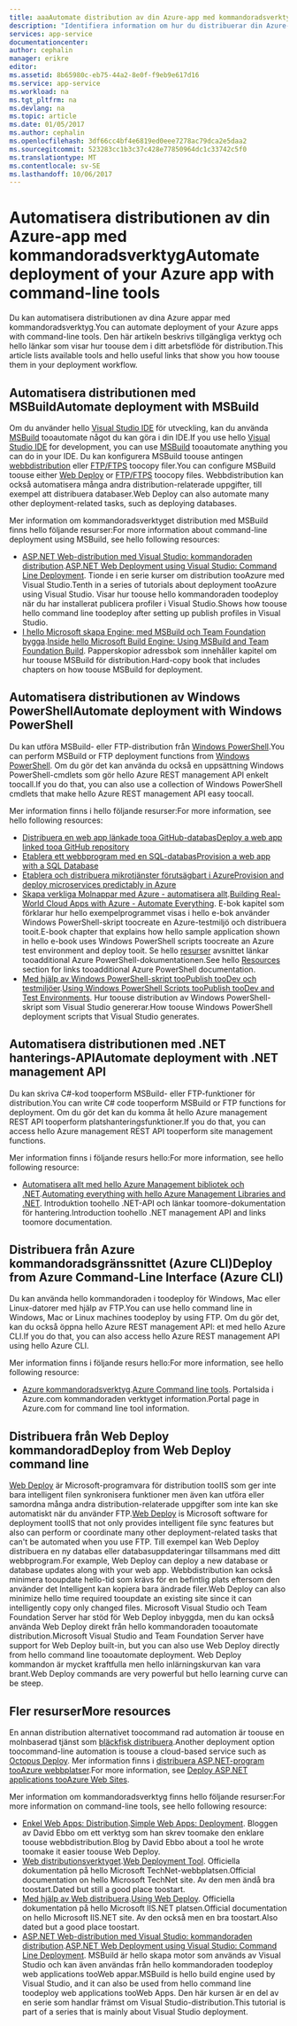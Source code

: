```yaml
---
title: aaaAutomate distribution av din Azure-app med kommandoradsverktyg | Microsoft Docs
description: "Identifiera information om hur du distribuerar din Azure-app från hello kommandoraden"
services: app-service
documentationcenter: 
author: cephalin
manager: erikre
editor: 
ms.assetid: 8b65980c-eb75-44a2-8e0f-f9eb9e617d16
ms.service: app-service
ms.workload: na
ms.tgt_pltfrm: na
ms.devlang: na
ms.topic: article
ms.date: 01/05/2017
ms.author: cephalin
ms.openlocfilehash: 3df66cc4bf4e6819ed0eee7278ac79dca2e5daa2
ms.sourcegitcommit: 523283cc1b3c37c428e77850964dc1c33742c5f0
ms.translationtype: MT
ms.contentlocale: sv-SE
ms.lasthandoff: 10/06/2017
---
```

# <a name="automate-deployment-of-your-azure-app-with-command-line-tools"></a><span data-ttu-id="e4446-103">Automatisera distributionen av din Azure-app med kommandoradsverktyg</span><span class="sxs-lookup"><span data-stu-id="e4446-103">Automate deployment of your Azure app with command-line tools</span></span>
<span data-ttu-id="e4446-104">Du kan automatisera distributionen av dina Azure appar med kommandoradsverktyg.</span><span class="sxs-lookup"><span data-stu-id="e4446-104">You can automate deployment of your Azure apps with command-line tools.</span></span> <span data-ttu-id="e4446-105">Den här artikeln beskrivs tillgängliga verktyg och hello länkar som visar hur toouse dem i ditt arbetsflöde för distribution.</span><span class="sxs-lookup"><span data-stu-id="e4446-105">This article lists available tools and hello useful links that show you how toouse them in your deployment workflow.</span></span> 

## <span data-ttu-id="e4446-106"><a name="msbuild"></a>Automatisera distributionen med MSBuild</span><span class="sxs-lookup"><span data-stu-id="e4446-106"><a name="msbuild"></a>Automate deployment with MSBuild</span></span>
<span data-ttu-id="e4446-107">Om du använder hello [Visual Studio IDE](#vs) för utveckling, kan du använda [MSBuild](http://msbuildbook.com/) tooautomate något du kan göra i din IDE.</span><span class="sxs-lookup"><span data-stu-id="e4446-107">If you use hello [Visual Studio IDE](#vs) for development, you can use [MSBuild](http://msbuildbook.com/) tooautomate anything you can do in your IDE.</span></span> <span data-ttu-id="e4446-108">Du kan konfigurera MSBuild toouse antingen [webbdistribution](#webdeploy) eller [FTP/FTPS](#ftp) toocopy filer.</span><span class="sxs-lookup"><span data-stu-id="e4446-108">You can configure MSBuild toouse either [Web Deploy](#webdeploy) or [FTP/FTPS](#ftp) toocopy files.</span></span> <span data-ttu-id="e4446-109">Webbdistribution kan också automatisera många andra distribution-relaterade uppgifter, till exempel att distribuera databaser.</span><span class="sxs-lookup"><span data-stu-id="e4446-109">Web Deploy can also automate many other deployment-related tasks, such as deploying databases.</span></span>

<span data-ttu-id="e4446-110">Mer information om kommandoradsverktyget distribution med MSBuild finns hello följande resurser:</span><span class="sxs-lookup"><span data-stu-id="e4446-110">For more information about command-line deployment using MSBuild, see hello following resources:</span></span>

* <span data-ttu-id="e4446-111">[ASP.NET Web-distribution med Visual Studio: kommandoraden distribution](http://www.asp.net/mvc/tutorials/deployment/visual-studio-web-deployment/command-line-deployment).</span><span class="sxs-lookup"><span data-stu-id="e4446-111">[ASP.NET Web Deployment using Visual Studio: Command Line Deployment](http://www.asp.net/mvc/tutorials/deployment/visual-studio-web-deployment/command-line-deployment).</span></span> <span data-ttu-id="e4446-112">Tionde i en serie kurser om distribution tooAzure med Visual Studio.</span><span class="sxs-lookup"><span data-stu-id="e4446-112">Tenth in a series of tutorials about deployment tooAzure using Visual Studio.</span></span> <span data-ttu-id="e4446-113">Visar hur toouse hello kommandoraden toodeploy när du har installerat publicera profiler i Visual Studio.</span><span class="sxs-lookup"><span data-stu-id="e4446-113">Shows how toouse hello command line toodeploy after setting up publish profiles in Visual Studio.</span></span>
* <span data-ttu-id="e4446-114">[I hello Microsoft skapa Engine: med MSBuild och Team Foundation bygga](http://msbuildbook.com/).</span><span class="sxs-lookup"><span data-stu-id="e4446-114">[Inside hello Microsoft Build Engine: Using MSBuild and Team Foundation Build](http://msbuildbook.com/).</span></span> <span data-ttu-id="e4446-115">Papperskopior adressbok som innehåller kapitel om hur toouse MSBuild för distribution.</span><span class="sxs-lookup"><span data-stu-id="e4446-115">Hard-copy book that includes chapters on how toouse MSBuild for deployment.</span></span>

## <span data-ttu-id="e4446-116"><a name="powershell"></a>Automatisera distributionen av Windows PowerShell</span><span class="sxs-lookup"><span data-stu-id="e4446-116"><a name="powershell"></a>Automate deployment with Windows PowerShell</span></span>
<span data-ttu-id="e4446-117">Du kan utföra MSBuild- eller FTP-distribution från [Windows PowerShell](http://msdn.microsoft.com/library/dd835506.aspx).</span><span class="sxs-lookup"><span data-stu-id="e4446-117">You can perform MSBuild or FTP deployment functions from [Windows PowerShell](http://msdn.microsoft.com/library/dd835506.aspx).</span></span> <span data-ttu-id="e4446-118">Om du gör det kan använda du också en uppsättning Windows PowerShell-cmdlets som gör hello Azure REST management API enkelt toocall.</span><span class="sxs-lookup"><span data-stu-id="e4446-118">If you do that, you can also use a collection of Windows PowerShell cmdlets that make hello Azure REST management API easy toocall.</span></span>

<span data-ttu-id="e4446-119">Mer information finns i hello följande resurser:</span><span class="sxs-lookup"><span data-stu-id="e4446-119">For more information, see hello following resources:</span></span>

* [<span data-ttu-id="e4446-120">Distribuera en web app länkade tooa GitHub-databas</span><span class="sxs-lookup"><span data-stu-id="e4446-120">Deploy a web app linked tooa GitHub repository</span></span>](app-service-web-arm-from-github-provision.md)
* [<span data-ttu-id="e4446-121">Etablera ett webbprogram med en SQL-databas</span><span class="sxs-lookup"><span data-stu-id="e4446-121">Provision a web app with a SQL Database</span></span>](app-service-web-arm-with-sql-database-provision.md)
* [<span data-ttu-id="e4446-122">Etablera och distribuera mikrotjänster förutsägbart i Azure</span><span class="sxs-lookup"><span data-stu-id="e4446-122">Provision and deploy microservices predictably in Azure</span></span>](app-service-deploy-complex-application-predictably.md)
* <span data-ttu-id="e4446-123">[Skapa verkliga Molnappar med Azure - automatisera allt](http://asp.net/aspnet/overview/developing-apps-with-windows-azure/building-real-world-cloud-apps-with-windows-azure/automate-everything).</span><span class="sxs-lookup"><span data-stu-id="e4446-123">[Building Real-World Cloud Apps with Azure - Automate Everything](http://asp.net/aspnet/overview/developing-apps-with-windows-azure/building-real-world-cloud-apps-with-windows-azure/automate-everything).</span></span> <span data-ttu-id="e4446-124">E-bok kapitel som förklarar hur hello exempelprogrammet visas i hello e-bok använder Windows PowerShell-skript toocreate en Azure-testmiljö och distribuera tooit.</span><span class="sxs-lookup"><span data-stu-id="e4446-124">E-book chapter that explains how hello sample application shown in hello e-book uses Windows PowerShell scripts toocreate an Azure test environment and deploy tooit.</span></span> <span data-ttu-id="e4446-125">Se hello [resurser](http://asp.net/aspnet/overview/developing-apps-with-windows-azure/building-real-world-cloud-apps-with-windows-azure/automate-everything#resources) avsnittet länkar tooadditional Azure PowerShell-dokumentationen.</span><span class="sxs-lookup"><span data-stu-id="e4446-125">See hello [Resources](http://asp.net/aspnet/overview/developing-apps-with-windows-azure/building-real-world-cloud-apps-with-windows-azure/automate-everything#resources) section for links tooadditional Azure PowerShell documentation.</span></span>
* <span data-ttu-id="e4446-126">[Med hjälp av Windows PowerShell-skript tooPublish tooDev och testmiljöer](../vs-azure-tools-publishing-using-powershell-scripts.md).</span><span class="sxs-lookup"><span data-stu-id="e4446-126">[Using Windows PowerShell Scripts tooPublish tooDev and Test Environments](../vs-azure-tools-publishing-using-powershell-scripts.md).</span></span> <span data-ttu-id="e4446-127">Hur toouse distribution av Windows PowerShell-skript som Visual Studio genererar.</span><span class="sxs-lookup"><span data-stu-id="e4446-127">How toouse Windows PowerShell deployment scripts that Visual Studio generates.</span></span>

## <span data-ttu-id="e4446-128"><a name="api"></a>Automatisera distributionen med .NET hanterings-API</span><span class="sxs-lookup"><span data-stu-id="e4446-128"><a name="api"></a>Automate deployment with .NET management API</span></span>
<span data-ttu-id="e4446-129">Du kan skriva C#-kod tooperform MSBuild- eller FTP-funktioner för distribution.</span><span class="sxs-lookup"><span data-stu-id="e4446-129">You can write C# code tooperform MSBuild or FTP functions for deployment.</span></span> <span data-ttu-id="e4446-130">Om du gör det kan du komma åt hello Azure management REST API tooperform platshanteringsfunktioner.</span><span class="sxs-lookup"><span data-stu-id="e4446-130">If you do that, you can access hello Azure management REST API tooperform site management functions.</span></span>

<span data-ttu-id="e4446-131">Mer information finns i följande resurs hello:</span><span class="sxs-lookup"><span data-stu-id="e4446-131">For more information, see hello following resource:</span></span>

* <span data-ttu-id="e4446-132">[Automatisera allt med hello Azure Management bibliotek och .NET](http://www.hanselman.com/blog/PennyPinchingInTheCloudAutomatingEverythingWithTheWindowsAzureManagementLibrariesAndNET.aspx).</span><span class="sxs-lookup"><span data-stu-id="e4446-132">[Automating everything with hello Azure Management Libraries and .NET](http://www.hanselman.com/blog/PennyPinchingInTheCloudAutomatingEverythingWithTheWindowsAzureManagementLibrariesAndNET.aspx).</span></span> <span data-ttu-id="e4446-133">Introduktion toohello .NET-API och länkar toomore-dokumentation för hantering.</span><span class="sxs-lookup"><span data-stu-id="e4446-133">Introduction toohello .NET management API and links toomore documentation.</span></span>

## <span data-ttu-id="e4446-134"><a name="cli"></a>Distribuera från Azure kommandoradsgränssnittet (Azure CLI)</span><span class="sxs-lookup"><span data-stu-id="e4446-134"><a name="cli"></a>Deploy from Azure Command-Line Interface (Azure CLI)</span></span>
<span data-ttu-id="e4446-135">Du kan använda hello kommandoraden i toodeploy för Windows, Mac eller Linux-datorer med hjälp av FTP.</span><span class="sxs-lookup"><span data-stu-id="e4446-135">You can use hello command line in Windows, Mac or Linux machines toodeploy by using FTP.</span></span> <span data-ttu-id="e4446-136">Om du gör det, kan du också öppna hello Azure REST management API: et med hello Azure CLI.</span><span class="sxs-lookup"><span data-stu-id="e4446-136">If you do that, you can also access hello Azure REST management API using hello Azure CLI.</span></span>

<span data-ttu-id="e4446-137">Mer information finns i följande resurs hello:</span><span class="sxs-lookup"><span data-stu-id="e4446-137">For more information, see hello following resource:</span></span>

* <span data-ttu-id="e4446-138">[Azure kommandoradsverktyg](https://azure.microsoft.com/downloads/).</span><span class="sxs-lookup"><span data-stu-id="e4446-138">[Azure Command line tools](https://azure.microsoft.com/downloads/).</span></span> <span data-ttu-id="e4446-139">Portalsida i Azure.com kommandoraden verktyget information.</span><span class="sxs-lookup"><span data-stu-id="e4446-139">Portal page in Azure.com for command line tool information.</span></span>

## <span data-ttu-id="e4446-140"><a name="webdeploy"></a>Distribuera från Web Deploy kommandorad</span><span class="sxs-lookup"><span data-stu-id="e4446-140"><a name="webdeploy"></a>Deploy from Web Deploy command line</span></span>
<span data-ttu-id="e4446-141">[Web Deploy](http://www.iis.net/downloads/microsoft/web-deploy) är Microsoft-programvara för distribution tooIIS som ger inte bara intelligent filen synkronisera funktioner men även kan utföra eller samordna många andra distribution-relaterade uppgifter som inte kan ske automatiskt när du använder FTP.</span><span class="sxs-lookup"><span data-stu-id="e4446-141">[Web Deploy](http://www.iis.net/downloads/microsoft/web-deploy) is Microsoft software for deployment tooIIS that not only provides intelligent file sync features but also can perform or coordinate many other deployment-related tasks that can't be automated when you use FTP.</span></span> <span data-ttu-id="e4446-142">Till exempel kan Web Deploy distribuera en ny databas eller databasuppdateringar tillsammans med ditt webbprogram.</span><span class="sxs-lookup"><span data-stu-id="e4446-142">For example, Web Deploy can deploy a new database or database updates along with your web app.</span></span> <span data-ttu-id="e4446-143">Webbdistribution kan också minimera tooupdate hello-tid som krävs för en befintlig plats eftersom den använder det Intelligent kan kopiera bara ändrade filer.</span><span class="sxs-lookup"><span data-stu-id="e4446-143">Web Deploy can also minimize hello time required tooupdate an existing site since it can intelligently copy only changed files.</span></span> <span data-ttu-id="e4446-144">Microsoft Visual Studio och Team Foundation Server har stöd för Web Deploy inbyggda, men du kan också använda Web Deploy direkt från hello kommandoraden tooautomate distribution.</span><span class="sxs-lookup"><span data-stu-id="e4446-144">Microsoft Visual Studio and Team Foundation Server have support for Web Deploy built-in, but you can also use Web Deploy directly from hello command line tooautomate deployment.</span></span> <span data-ttu-id="e4446-145">Web Deploy kommandon är mycket kraftfulla men hello inlärningskurvan kan vara brant.</span><span class="sxs-lookup"><span data-stu-id="e4446-145">Web Deploy commands are very powerful but hello learning curve can be steep.</span></span>

## <a name="more-resources"></a><span data-ttu-id="e4446-146">Fler resurser</span><span class="sxs-lookup"><span data-stu-id="e4446-146">More resources</span></span>
<span data-ttu-id="e4446-147">En annan distribution alternativet toocommand rad automation är toouse en molnbaserad tjänst som [bläckfisk distribuera](http://en.wikipedia.org/wiki/Octopus_Deploy).</span><span class="sxs-lookup"><span data-stu-id="e4446-147">Another deployment option toocommand-line automation is toouse a cloud-based service such as [Octopus Deploy](http://en.wikipedia.org/wiki/Octopus_Deploy).</span></span> <span data-ttu-id="e4446-148">Mer information finns i [distribuera ASP.NET-program tooAzure webbplatser](https://octopusdeploy.com/blog/deploy-aspnet-applications-to-azure-websites).</span><span class="sxs-lookup"><span data-stu-id="e4446-148">For more information, see [Deploy ASP.NET applications tooAzure Web Sites](https://octopusdeploy.com/blog/deploy-aspnet-applications-to-azure-websites).</span></span>

<span data-ttu-id="e4446-149">Mer information om kommandoradsverktyg finns hello följande resurser:</span><span class="sxs-lookup"><span data-stu-id="e4446-149">For more information on command-line tools, see hello following resource:</span></span>

* <span data-ttu-id="e4446-150">[Enkel Web Apps: Distribution](https://azure.microsoft.com/blog/2014/07/28/simple-azure-websites-deployment/).</span><span class="sxs-lookup"><span data-stu-id="e4446-150">[Simple Web Apps: Deployment](https://azure.microsoft.com/blog/2014/07/28/simple-azure-websites-deployment/).</span></span> <span data-ttu-id="e4446-151">Bloggen av David Ebbo om ett verktyg som han skrev toomake den enklare toouse webbdistribution.</span><span class="sxs-lookup"><span data-stu-id="e4446-151">Blog by David Ebbo about a tool he wrote toomake it easier toouse Web Deploy.</span></span>
* <span data-ttu-id="e4446-152">[Web distributionsverktyget](http://technet.microsoft.com/library/dd568996).</span><span class="sxs-lookup"><span data-stu-id="e4446-152">[Web Deployment Tool](http://technet.microsoft.com/library/dd568996).</span></span> <span data-ttu-id="e4446-153">Officiella dokumentation på hello Microsoft TechNet-webbplatsen.</span><span class="sxs-lookup"><span data-stu-id="e4446-153">Official documentation on hello Microsoft TechNet site.</span></span> <span data-ttu-id="e4446-154">Av den men ändå bra toostart.</span><span class="sxs-lookup"><span data-stu-id="e4446-154">Dated but still a good place toostart.</span></span>
* <span data-ttu-id="e4446-155">[Med hjälp av Web distribuera](http://www.iis.net/learn/publish/using-web-deploy).</span><span class="sxs-lookup"><span data-stu-id="e4446-155">[Using Web Deploy](http://www.iis.net/learn/publish/using-web-deploy).</span></span> <span data-ttu-id="e4446-156">Officiella dokumentation på hello Microsoft IIS.NET platsen.</span><span class="sxs-lookup"><span data-stu-id="e4446-156">Official documentation on hello Microsoft IIS.NET site.</span></span> <span data-ttu-id="e4446-157">Av den också men en bra toostart.</span><span class="sxs-lookup"><span data-stu-id="e4446-157">Also dated but a good place toostart.</span></span>
* <span data-ttu-id="e4446-158">[ASP.NET Web-distribution med Visual Studio: kommandoraden distribution](http://www.asp.net/mvc/tutorials/deployment/visual-studio-web-deployment/command-line-deployment).</span><span class="sxs-lookup"><span data-stu-id="e4446-158">[ASP.NET Web Deployment using Visual Studio: Command Line Deployment](http://www.asp.net/mvc/tutorials/deployment/visual-studio-web-deployment/command-line-deployment).</span></span> <span data-ttu-id="e4446-159">MSBuild är hello skapa motor som används av Visual Studio och kan även användas från hello kommandoraden toodeploy web applications tooWeb appar.</span><span class="sxs-lookup"><span data-stu-id="e4446-159">MSBuild is hello build engine used by Visual Studio, and it can also be used from hello command line toodeploy web applications tooWeb Apps.</span></span> <span data-ttu-id="e4446-160">Den här kursen är en del av en serie som handlar främst om Visual Studio-distribution.</span><span class="sxs-lookup"><span data-stu-id="e4446-160">This tutorial is part of a series that is mainly about Visual Studio deployment.</span></span>

